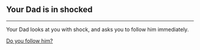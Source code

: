 ## Your Dad is in shocked
---

Your Dad looks at you with shock, and asks you to follow him immediately.

[Do you follow him?](follow.md)
